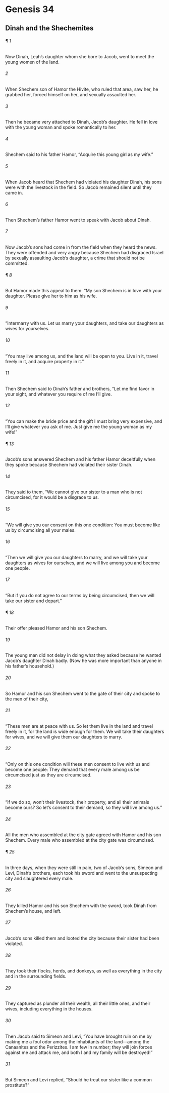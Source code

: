 # Genesis 34
## Dinah and the Shechemites
###### ¶ 1
Now Dinah, Leah’s daughter whom she bore to Jacob, went to meet the young women of the land.
###### 2
When Shechem son of Hamor the Hivite, who ruled that area, saw her, he grabbed her, forced himself on her, and sexually assaulted her.
###### 3
Then he became very attached to Dinah, Jacob’s daughter. He fell in love with the young woman and spoke romantically to her.
###### 4
Shechem said to his father Hamor, “Acquire this young girl as my wife.”
###### 5
When Jacob heard that Shechem had violated his daughter Dinah, his sons were with the livestock in the field. So Jacob remained silent until they came in.
###### 6
Then Shechem’s father Hamor went to speak with Jacob about Dinah.
###### 7
Now Jacob’s sons had come in from the field when they heard the news. They were offended and very angry because Shechem had disgraced Israel by sexually assaulting Jacob’s daughter, a crime that should not be committed.
###### ¶ 8
But Hamor made this appeal to them: “My son Shechem is in love with your daughter. Please give her to him as his wife.
###### 9
“Intermarry with us. Let us marry your daughters, and take our daughters as wives for yourselves.
###### 10
“You may live among us, and the land will be open to you. Live in it, travel freely in it, and acquire property in it.”
###### 11
Then Shechem said to Dinah’s father and brothers, “Let me find favor in your sight, and whatever you require of me I’ll give.
###### 12
“You can make the bride price and the gift I must bring very expensive, and I’ll give whatever you ask of me. Just give me the young woman as my wife!”
###### ¶ 13
Jacob’s sons answered Shechem and his father Hamor deceitfully when they spoke because Shechem had violated their sister Dinah.
###### 14
They said to them, “We cannot give our sister to a man who is not circumcised, for it would be a disgrace to us.
###### 15
“We will give you our consent on this one condition: You must become like us by circumcising all your males.
###### 16
“Then we will give you our daughters to marry, and we will take your daughters as wives for ourselves, and we will live among you and become one people.
###### 17
“But if you do not agree to our terms by being circumcised, then we will take our sister and depart.”
###### ¶ 18
Their offer pleased Hamor and his son Shechem.
###### 19
The young man did not delay in doing what they asked because he wanted Jacob’s daughter Dinah badly. (Now he was more important than anyone in his father’s household.)
###### 20
So Hamor and his son Shechem went to the gate of their city and spoke to the men of their city,
###### 21
“These men are at peace with us. So let them live in the land and travel freely in it, for the land is wide enough for them. We will take their daughters for wives, and we will give them our daughters to marry.
###### 22
“Only on this one condition will these men consent to live with us and become one people: They demand that every male among us be circumcised just as they are circumcised.
###### 23
“If we do so, won’t their livestock, their property, and all their animals become ours? So let’s consent to their demand, so they will live among us.”
###### 24
All the men who assembled at the city gate agreed with Hamor and his son Shechem. Every male who assembled at the city gate was circumcised.
###### ¶ 25
In three days, when they were still in pain, two of Jacob’s sons, Simeon and Levi, Dinah’s brothers, each took his sword and went to the unsuspecting city and slaughtered every male.
###### 26
They killed Hamor and his son Shechem with the sword, took Dinah from Shechem’s house, and left.
###### 27
Jacob’s sons killed them and looted the city because their sister had been violated.
###### 28
They took their flocks, herds, and donkeys, as well as everything in the city and in the surrounding fields.
###### 29
They captured as plunder all their wealth, all their little ones, and their wives, including everything in the houses.
###### 30
Then Jacob said to Simeon and Levi, “You have brought ruin on me by making me a foul odor among the inhabitants of the land—among the Canaanites and the Perizzites. I am few in number; they will join forces against me and attack me, and both I and my family will be destroyed!”
###### 31
But Simeon and Levi replied, “Should he treat our sister like a common prostitute?”
